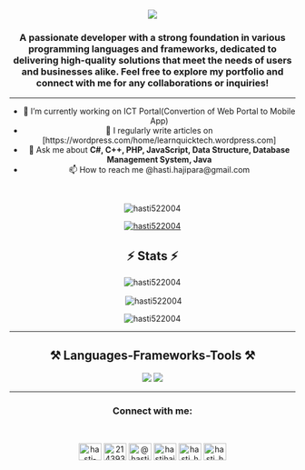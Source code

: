 <h1 align="center">
    <img src="https://readme-typing-svg.herokuapp.com/?font=Righteous&size=35&center=true&vCenter=true&width=500&height=70&duration=4000&lines=Hi+There!+👋;+I'm+Hasti+Hajipara!;" />
</h1>

<h3 align="center">A passionate developer with a strong foundation in various programming languages and frameworks, dedicated to delivering high-quality solutions that meet the needs of users and businesses alike. Feel free to explore my portfolio and connect with me for any collaborations or inquiries!</h3>

<hr>
<div align="center">
    <ul>
        <li>
         🔭 I’m currently working on ICT Portal(Convertion of Web Portal to Mobile App)
        </li>
        <li>
           📝 I regularly write articles on [https://wordpress.com/home/learnquicktech.wordpress.com]
        </li>
        <li>
         💬 Ask me about <b>C#, C++, PHP, JavaScript, Data Structure, Database Management System, Java</b>
        </li>
        <li>
            📫 How to reach me @hasti.hajipara@gmail.com
        </li>
    </ul>

</div>
<br>
<p align="center"> <img src="https://komarev.com/ghpvc/?username=hasti522004&label=Profile%20views&color=0e75b6&style=flat" alt="hasti522004" /> </p>

<div align="center">
    <a href="https://github.com/ryo-ma/github-profile-trophy"><img src="https://github-profile-trophy.vercel.app/?username=hasti522004" alt="hasti522004" /></a>
</div>

<h2 align="center">⚡ Stats ⚡</h2>
<div align="center">
    <p><img align="center" src="https://github-readme-stats.vercel.app/api/top-langs?username=hasti522004&show_icons=true&locale=en&layout=compact" alt="hasti522004" /></p>
    <p>&nbsp;<img align="center" src="https://github-readme-stats.vercel.app/api?username=hasti522004&show_icons=true&locale=en" alt="hasti522004" /></p>
    <p><img align="center" src="https://github-readme-streak-stats.herokuapp.com/?user=hasti522004&" alt="hasti522004" /></p>
</div>

<hr>
<h2 align="center">⚒️ Languages-Frameworks-Tools ⚒️</h2>
<div align="center">
    <img src="https://skillicons.dev/icons?i=php,react,bootstrap,html,css,vscode,github,figma,tailwind,git,r,aws,django,postman" />
    <img src="https://skillicons.dev/icons?i=nodejs,java,python,javascript,express,firebase,mongodb,c,cpp,java,mysql,flutter,dart" />
</div>

<hr>
<h3 align="center">Connect with me:</h3>
<br>
<p align="center">
    <a href="https://linkedin.com/in/hasti-hajipara-288542222/" target="blank"><img align="center" src="https://raw.githubusercontent.com/rahuldkjain/github-profile-readme-generator/master/src/images/icons/Social/linked-in-alt.svg" alt="hasti-hajipara-288542222/" height="30" width="40" /></a>
    <a href="https://stackoverflow.com/users/21439316/hasti-hajipara" target="blank"><img align="center" src="https://raw.githubusercontent.com/rahuldkjain/github-profile-readme-generator/master/src/images/icons/Social/stack-overflow.svg" alt="21439316/hasti_hajipara" height="30" width="40" /></a>
    <a href="https://www.youtube.com/c/@hastihajipara777" target="blank"><img align="center" src="https://raw.githubusercontent.com/rahuldkjain/github-profile-readme-generator/master/src/images/icons/Social/youtube.svg" alt="@hastihajipara777" height="30" width="40" /></a>
<a href="https://www.codechef.com/users/hastihajipara" target="blank"><img align="center" src="https://img.icons8.com/color/48/000000/codechef.png" alt="hastihajipara" height="30" width="40" /></a>
    <a href="https://www.hackerrank.com/hasti_hajipara" target="blank"><img align="center" src="https://raw.githubusercontent.com/rahuldkjain/github-profile-readme-generator/master/src/images/icons/Social/hackerrank.svg" alt="hasti_hajipara" height="30" width="40" /></a>
    <a href="https://www.leetcode.com/hasti_hajipara/" target="blank"><img align="center" src="https://raw.githubusercontent.com/rahuldkjain/github-profile-readme-generator/master/src/images/icons/Social/leet-code.svg" alt="hasti_hajipara/" height="30" width="40" /></a>
</p>
